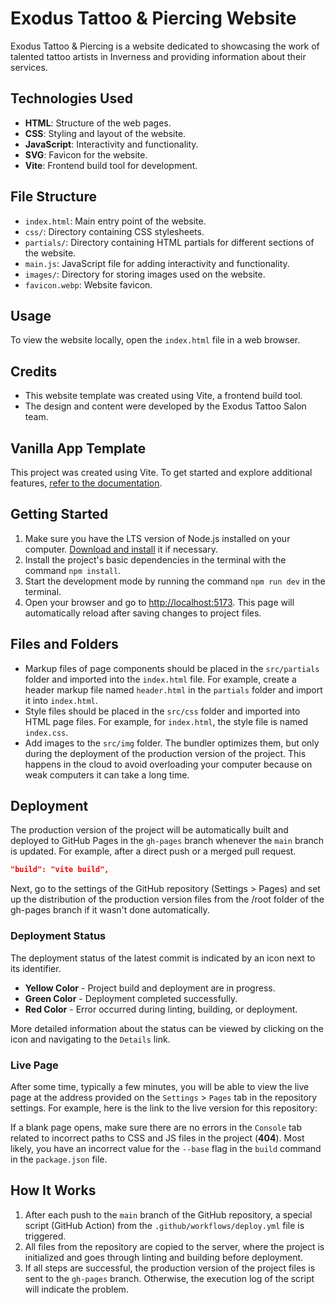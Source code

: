 # Exodus Tattoo & Piercing Website

Exodus Tattoo & Piercing is a website dedicated to showcasing the work of
talented tattoo artists in Inverness and providing information about their
services.

## Technologies Used

- **HTML**: Structure of the web pages.
- **CSS**: Styling and layout of the website.
- **JavaScript**: Interactivity and functionality.
- **SVG**: Favicon for the website.
- **Vite**: Frontend build tool for development.

## File Structure

- `index.html`: Main entry point of the website.
- `css/`: Directory containing CSS stylesheets.
- `partials/`: Directory containing HTML partials for different sections of the
  website.
- `main.js`: JavaScript file for adding interactivity and functionality.
- `images/`: Directory for storing images used on the website.
- `favicon.webp`: Website favicon.

## Usage

To view the website locally, open the `index.html` file in a web browser.

## Credits

- This website template was created using Vite, a frontend build tool.
- The design and content were developed by the Exodus Tattoo Salon team.

## Vanilla App Template

This project was created using Vite. To get started and explore additional
features, [refer to the documentation](https://vitejs.dev/).

## Getting Started

1. Make sure you have the LTS version of Node.js installed on your computer.
   [Download and install](https://nodejs.org/en/) it if necessary.
2. Install the project's basic dependencies in the terminal with the command
   `npm install`.
3. Start the development mode by running the command `npm run dev` in the
   terminal.
4. Open your browser and go to [http://localhost:5173](http://localhost:5173).
   This page will automatically reload after saving changes to project files.

## Files and Folders

- Markup files of page components should be placed in the `src/partials` folder
  and imported into the `index.html` file. For example, create a header markup
  file named `header.html` in the `partials` folder and import it into
  `index.html`.
- Style files should be placed in the `src/css` folder and imported into HTML
  page files. For example, for `index.html`, the style file is named
  `index.css`.
- Add images to the `src/img` folder. The bundler optimizes them, but only
  during the deployment of the production version of the project. This happens
  in the cloud to avoid overloading your computer because on weak computers it
  can take a long time.

## Deployment

The production version of the project will be automatically built and deployed
to GitHub Pages in the `gh-pages` branch whenever the `main` branch is updated.
For example, after a direct push or a merged pull request.

```json
"build": "vite build",
```

Next, go to the settings of the GitHub repository (Settings > Pages) and set up
the distribution of the production version files from the /root folder of the
gh-pages branch if it wasn't done automatically.

### Deployment Status

The deployment status of the latest commit is indicated by an icon next to its
identifier.

- **Yellow Color** - Project build and deployment are in progress.
- **Green Color** - Deployment completed successfully.
- **Red Color** - Error occurred during linting, building, or deployment.

More detailed information about the status can be viewed by clicking on the icon
and navigating to the `Details` link.

### Live Page

After some time, typically a few minutes, you will be able to view the live page
at the address provided on the `Settings` > `Pages` tab in the repository
settings. For example, here is the link to the live version for this repository:

If a blank page opens, make sure there are no errors in the `Console` tab
related to incorrect paths to CSS and JS files in the project (**404**). Most
likely, you have an incorrect value for the `--base` flag in the `build` command
in the `package.json` file.

## How It Works

1. After each push to the `main` branch of the GitHub repository, a special
   script (GitHub Action) from the `.github/workflows/deploy.yml` file is
   triggered.
2. All files from the repository are copied to the server, where the project is
   initialized and goes through linting and building before deployment.
3. If all steps are successful, the production version of the project files is
   sent to the `gh-pages` branch. Otherwise, the execution log of the script
   will indicate the problem.
